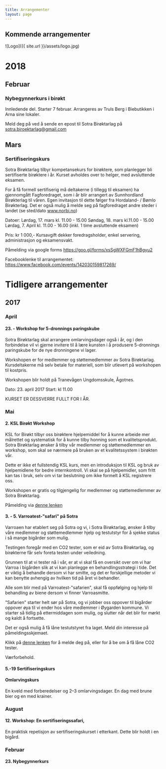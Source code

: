 ```yaml
---
title: Arrangementer
layout: page
---
```


## Kommende arrangementer
![Logo]({{ site.url }}/assets/logo.jpg)


# 2018

## Februar 

### Nybegynnerkurs i birøkt
Innledende del. Starter 7 februar. Arrangeres av Truls Berg i Biebutikken i Arna sine lokaler.

Meld deg på ved å sende en epost til Sotra Birøktarlag på sotra.biroektarlag@gmail.com


## Mars 

### Sertifiseringskurs
Sotra Birøktarlag tilbyr kompetansekurs for birøktere, som planlegger bli sertifiserte birøktere i år. Kurset avholdes over to helger, med avsluttende eksamen.

For å få formell sertifiserig må deltakerne (i tillegg til eksamen) ha gjennomgått Fagforedraget, som i år blir arrangert av Sunnhordland Birøkterlag til våren. Egen invitasjon til dette følger fra Hordaland- / Bømlo Birøkterlag. Det er også mulig å melde seg på fagforedraget andre steder i landet (se sted/dato www.norbi.no)

Datoer:
Lørdag, 17. mars kl. 11.00 - 15.00
Søndag, 18. mars kl.11.00 - 15.00
Lørdag, 7. April kl. 11.00 - 16.00 (inkl. 1 time avsluttende eksamen)

Pris: kr 1 000,-
Kursavgift dekker foredragsholder, enkel servering, administrasjon og eksamensvakt.

Påmelding via google forms https://goo.gl/forms/xsSgWXFGmF1hBgyu2

Facebooklenke til arrangementet: https://www.facebook.com/events/142030159817269/


# Tidligere arrangementer

## 2017

### April
#### 23. - Workshop for 5-dronnings paringskube
Sotra Birøktarlag skal arrangere omlarvingsdager også i år, og i den forbindelse vil vi gjerne invitere til å lære kunsten i å produsere 5-dronnings paringskube for de nye dronningene vi lager.

Workshopen er for medlemmer og støttemedlemmer av Sotra Birøktarlag. Kursdeltakerne må selv betale for materiell, som blir utlevert på workshopen til kostpris.

Workshopen blir holdt på Tranevågen Ungdomsskule, Ågotnes.

Dato: 23. april 2017
Start: kl 11.00

KURSET ER DESSVERRE FULLT FOR I ÅR.

### Mai
#### 2. KSL Birøkt Workshop
KSL for Birøkt tilbyr oss birøktere hjelpemiddel for å kunne arbeide mer målrettet og systematisk for å kunne tilby honning som et kvalitetsprodukt.
Sotra Birøktarlag ønsker å tilby vår medlemmer og støttemedlemmer en workshop, som skal se nærmere på bruken av et kvalitetssystem i birøkten vår.

Dette er ikke et fullstendig KSL kurs, men en introduksjon til KSL og bruk av hjelpemidlene for bedre internkontroll. Vi skal se på hjelpemidler, som fritt kan tas i bruk, selv om vi tar beslutning om ikke formelt å KSL registrere oss.

Workshopen er gratis og tilgjengelig for medlemmer og støttemedlemmer av Sotra Birøktarlag.

Påmelding via [denne lenken](https://goo.gl/forms/ugMe49GvTQ65MXbF2)

#### 3. - 5.  Varroatest-"safari" på Sotra
Varroaen har etablert seg på Sotra og vi, i Sotra Birøktarlag, ønsker å tilby våre medlemmer og støttemedlemmer hjelp og testutstyr for å sjekke status i så mange bigårder som mulig.

Testingen foregår med en CO2 tester, som er eid av Sotra Birøktarlag, og birøkterne får selv foreta testen under veiledning.

Grunnen til at vi tester nå i vår, er at vi skal få en oversikt over om vi har Varroa i bigården slik at vi kan planlegge en behandlingsstrategi i tide. Det er viktig å behandle dersom vi har smitte, og det er forskjellige metoder vi kan benytte avhengig av hvilken tid på året vi behandler.

Alle som blir med på Varroatest-"safarien", skal få oppfølging og hjelp til behandling av biene dersom vi finner Varroasmitte.

"Safarien" starter helt sør på Sotra, og vi jobber oss oppover til bigårder oppover øya til vi ender hos våre medlemmer i Øygarden kommune. Vi starter så tidlig på ettermiddagen som mulig, og slutter når det blir for mørkt og kaldt å fortsette.

Det er også mulig å få låne testutstyret fra laget. Meld din interesse på påmeldingsskjemaet.

Klikk på [denne lenken](https://goo.gl/forms/vVWZ1zB7s8AgI19v2) for å melde deg på, eller for å be om å få låne CO2 tester.

Værforbehold.

#### 5.-19 Sertifiseringskurs

#### Omlarvingskurs
En kveld med forberedelser og 2–3 omlarvingsdager. En dag med brune bier og en med krainer.

### August
#### 12. Workshop: En sertifiseringssafari,
En praktisk repetisjon av sertifiseringskurset i etterkant. Dette blir holdt i en bigård.



### Februar
#### 23. Nybegynnerkurs
